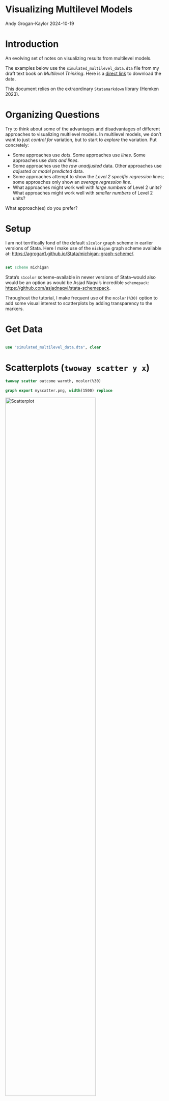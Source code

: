 # Visualizing Multilevel Models
Andy Grogan-Kaylor
2024-10-19

# Introduction

An evolving set of notes on visualizing results from multilevel models.

The examples below use the `simulated_multilevel_data.dta` file from my
draft text book on *Multilevel Thinking*. Here is a [direct
link](https://github.com/agrogan1/multilevel-multilingual/raw/main/simulated_multilevel_data.dta)
to download the data.

This document relies on the extraordinary `Statamarkdown` library
(Hemken 2023).

# Organizing Questions

Try to think about some of the advantages and disadvantages of different
approaches to visualizing multilevel models. In multilevel models, we
don’t want to just *control for* variation, but to start to *explore*
the variation. Put concretely:

- Some approaches use *dots*. Some approaches use *lines*. Some
  approaches use *dots and lines*.
- Some approaches use the *raw unadjusted* data. Other approaches use
  *adjusted or model predicted* data.
- Some approaches attempt to show the *Level 2 specific regression
  lines*; some approaches only show an *average regression line*.
- What approaches might work well with *large numbers* of Level 2 units?
  What approaches might work well with *smaller numbers* of Level 2
  units?

What approach(es) do you prefer?

# Setup

I am not terrifically fond of the default `s2color` graph scheme in
earlier versions of Stata. Here I make use of the `michigan` graph
scheme available at:
<https://agrogan1.github.io/Stata/michigan-graph-scheme/>.

``` stata

set scheme michigan
```

Stata’s `s1color` scheme–available in newer versions of Stata–would also
would be an option as would be Asjad Naqvi’s incredible `schemepack`:
<https://github.com/asjadnaqvi/stata-schemepack>.

Throughout the tutorial, I make frequent use of the `mcolor(%30)` option
to add some visual interest to scatterplots by adding transparency to
the markers.

# Get Data

``` stata

use "simulated_multilevel_data.dta", clear
```

# Scatterplots (`twoway scatter y x`)

``` stata
twoway scatter outcome warmth, mcolor(%30)
    
graph export myscatter.png, width(1500) replace
```

<img src="myscatter.png" style="width:75.0%" alt="Scatterplot" />

# Simple Linear Fit (`twoway lfit y x`)

``` stata
twoway lfit outcome warmth
    
graph export mylinear.png, width(1500) replace
```

<img src="mylinear.png" style="width:75.0%" alt="Linear Fit" />

# Linear Fit With Confidence Interval (`twoway lfitci y x`)

``` stata
twoway lfitci outcome warmth
    
graph export mylfitci.png, width(1500) replace
```

<img src="mylfitci.png" style="width:75.0%"
alt="Linear Fit With Confidence Interval" />

# Combine Scatterplot and Linear Fit (`twoway (scatter y x) (lfit y x)`)

``` stata
twoway (scatter outcome warmth, mcolor(%30)) (lfit outcome warmth)
    
graph export myscatterlinear.png, width(1500) replace
```

<img src="myscatterlinear.png" style="width:75.0%"
alt="Scatterplot and Linear Fit" />

# Spaghetti Plots (`spagplot y x, id(group)`)

``` stata
spagplot outcome warmth, id(country)
    
graph export myspaghetti.png, width(1500) replace
```

<img src="myspaghetti.png" style="width:75.0%" alt="Spaghetti Plot" />

# Small Multiples (`twoway y x, by(group)`)

*Small Multiples*, showing a separate graph for each group in the data,
are an increasingly popular data visualization technique. Below, I build
a small multiples graph using the `by` option in Stata. I use the
`aspect` option to adjust the *aspect ratio* of the graph for better
visual presentation.

``` stata
twoway (scatter outcome warmth, mcolor(%30)) ///
(lfit outcome warmth), ///
by(country) aspect(1)
    
graph export mysmallmultiples.png, width(1500) replace
```

<img src="mysmallmultiples.png" style="width:75.0%"
alt="Small Multiples" />

# Small Multiples With A Random Sample

At times, we may have *too many* Level 2 units to effectively display
them on a *spaghetti plot*, or using *small multiples*. If this is the
case, we may need to *randomly sample* **Level 2** units. This can be
difficult to accomplish as our standard `sample` command operates on
each row, or on Level 1 units.

We can accomplish random sampling at Level 2, with a little bit of code.

``` stata

set seed 3846 // random seed for reproducibility

gen randomid = runiform() // generate a random id variable
        
* by country (i.e. by Level 2 unit) replace the randomid 
* with the first randomid for that country (Level 2 unit)
* so that every person in that country has the same random id

bysort country: replace randomid = randomid[1] 
    
summarize randomid // descriptive statistics for random id

twoway (scatter outcome warmth, mcolor(%30)) /// scatterplot
(lfit outcome warmth) /// linear fit
if randomid < .5, /// only use a subset of randomids
by(country) aspect(1) // by country
    
quietly: graph export mysmallmultiples2.png, width(1500) replace
```

    (2,970 real changes made)

        Variable |        Obs        Mean    Std. dev.       Min        Max
    -------------+---------------------------------------------------------
        randomid |      3,000    .6174022    .2374704   .0733026   .9657055

<img src="mysmallmultiples2.png" style="width:75.0%"
alt="Small Multiples With A Random Sample Of Countries" />

# Multivariate (Predicted) Relationships

> A sometimes unacknowledged point is that graphs–unless we take steps
> to correct this–reflect *unadjusted*, or *bivariate* associations. We
> may sometimes wish to develop a graphs that reflect the *adjusted* or
> *predicted* estimates from our models.

## Using Predicted Values (`predict`)

`predict` generates a predicted value for *every observation in the
data*.

> In multilevel models, *prediction* is a complex question. Prediction
> may–or may not–incorporate the information from the random effects.
> The procedures below outline graphs that incorporate predictions using
> the random effects, by using the `predict ..., fitted` syntax.

### Estimate The Model

``` stata

mixed outcome warmth physical_punishment i.intervention || country: // estimate MLM
```

    Performing EM optimization ...

    Performing gradient-based optimization: 
    Iteration 0:  Log likelihood = -9628.1621  
    Iteration 1:  Log likelihood = -9628.1621  

    Computing standard errors ...

    Mixed-effects ML regression                          Number of obs    =  3,000
    Group variable: country                              Number of groups =     30
                                                         Obs per group:
                                                                      min =    100
                                                                      avg =  100.0
                                                                      max =    100
                                                         Wald chi2(3)     = 370.90
    Log likelihood = -9628.1621                          Prob > chi2      = 0.0000

    -------------------------------------------------------------------------------------
                outcome | Coefficient  Std. err.      z    P>|z|     [95% conf. interval]
    --------------------+----------------------------------------------------------------
                 warmth |   .8330937   .0574809    14.49   0.000     .7204332    .9457543
    physical_punishment |  -.9937819   .0798493   -12.45   0.000    -1.150284   -.8372801
         1.intervention |   .6406043   .2175496     2.94   0.003      .214215    1.066994
                  _cons |   51.65238   .4664841   110.73   0.000     50.73809    52.56668
    -------------------------------------------------------------------------------------

    ------------------------------------------------------------------------------
      Random-effects parameters  |   Estimate   Std. err.     [95% conf. interval]
    -----------------------------+------------------------------------------------
    country: Identity            |
                      var(_cons) |   3.371762   .9613269      1.928279    5.895816
    -----------------------------+------------------------------------------------
                   var(Residual) |    35.0675    .910002      33.32853    36.89721
    ------------------------------------------------------------------------------
    LR test vs. linear model: chibar2(01) = 204.14        Prob >= chibar2 = 0.0000

### Generate Predicted Values

``` stata
    
predict outcome_hat, fitted // predict yhat (`fitted` uses fixed AND random effects)
```

### Graph With `twoway` Syntax

``` stata
twoway (scatter outcome_hat warmth, mcolor(%30)) (lfit outcome_hat warmth)

graph export mypredictedvalues.png, width(1500) replace
    
twoway (lfit outcome_hat warmth)
    
graph export mypredictedvalues2.png, width(1500) replace
```

<img src="mypredictedvalues.png" style="width:75.0%"
alt="Predicted Values From predict" />

<img src="mypredictedvalues2.png" style="width:75.0%"
alt="Predicted Values From predict With Only Linear Fit" />

### Spaghetti Plot With Predicted Values

``` stata
spagplot outcome_hat warmth, id(country)
    
graph export myspaghetti2.png, width(1500) replace
```

<img src="myspaghetti2.png" style="width:75.0%"
alt="Spaghetti Plot With Predicted Values" />

## `margins` and `marginsplot`

In contrast to `predict`, which generates a predicted value for *every
observation in the data*, `margins` generates predicted values at
*specific values of certain variables*.

### Estimate The Model

``` stata

mixed outcome warmth physical_punishment i.intervention || country: // estimate MLM
```

    Performing EM optimization ...

    Performing gradient-based optimization: 
    Iteration 0:  Log likelihood = -9628.1621  
    Iteration 1:  Log likelihood = -9628.1621  

    Computing standard errors ...

    Mixed-effects ML regression                          Number of obs    =  3,000
    Group variable: country                              Number of groups =     30
                                                         Obs per group:
                                                                      min =    100
                                                                      avg =  100.0
                                                                      max =    100
                                                         Wald chi2(3)     = 370.90
    Log likelihood = -9628.1621                          Prob > chi2      = 0.0000

    -------------------------------------------------------------------------------------
                outcome | Coefficient  Std. err.      z    P>|z|     [95% conf. interval]
    --------------------+----------------------------------------------------------------
                 warmth |   .8330937   .0574809    14.49   0.000     .7204332    .9457543
    physical_punishment |  -.9937819   .0798493   -12.45   0.000    -1.150284   -.8372801
         1.intervention |   .6406043   .2175496     2.94   0.003      .214215    1.066994
                  _cons |   51.65238   .4664841   110.73   0.000     50.73809    52.56668
    -------------------------------------------------------------------------------------

    ------------------------------------------------------------------------------
      Random-effects parameters  |   Estimate   Std. err.     [95% conf. interval]
    -----------------------------+------------------------------------------------
    country: Identity            |
                      var(_cons) |   3.371762   .9613269      1.928279    5.895816
    -----------------------------+------------------------------------------------
                   var(Residual) |    35.0675    .910002      33.32853    36.89721
    ------------------------------------------------------------------------------
    LR test vs. linear model: chibar2(01) = 204.14        Prob >= chibar2 = 0.0000

### Generate Predicted Values *At Specified Values* With `margins`

``` stata

margins intervention, at(warmth = (1 2 3 4 5 6 7)) // predictive *margins*
```

    Predictive margins                                       Number of obs = 3,000

    Expression: Linear prediction, fixed portion, predict()
    1._at: warmth = 1
    2._at: warmth = 2
    3._at: warmth = 3
    4._at: warmth = 4
    5._at: warmth = 5
    6._at: warmth = 6
    7._at: warmth = 7

    ----------------------------------------------------------------------------------
                     |            Delta-method
                     |     Margin   std. err.      z    P>|z|     [95% conf. interval]
    -----------------+----------------------------------------------------------------
    _at#intervention |
                1 0  |   50.02222   .3966755   126.10   0.000     49.24475    50.79969
                1 1  |   50.66283   .3955286   128.09   0.000     49.88761    51.43805
                2 0  |   50.85532   .3788571   134.23   0.000     50.11277    51.59786
                2 1  |   51.49592   .3789096   135.91   0.000     50.75327    52.23857
                3 0  |   51.68841   .3692182   139.99   0.000     50.96476    52.41207
                3 1  |   52.32902    .370554   141.22   0.000     51.60274    53.05529
                4 0  |   52.52151   .3684014   142.57   0.000     51.79945    53.24356
                4 1  |   53.16211   .3710204   143.29   0.000     52.43492     53.8893
                5 0  |    53.3546    .376464   141.73   0.000     52.61674    54.09246
                5 1  |    53.9952   .3802764   141.99   0.000     53.24988    54.74053
                6 0  |   54.18769   .3928599   137.93   0.000      53.4177    54.95768
                6 1  |    54.8283   .3977088   137.86   0.000      54.0488    55.60779
                7 0  |   55.02079   .4166062   132.07   0.000     54.20425    55.83732
                7 1  |   55.66139   .4223062   131.80   0.000     54.83369     56.4891
    ----------------------------------------------------------------------------------

### Graph With `marginsplot`

``` stata
marginsplot // plot of predicted values
    
graph export mymarginsplot.png, width(1500) replace
```

<img src="mymarginsplot.png" style="width:75.0%"
alt="Predicted Values From margins and marginsplot" />

# Scatterplot With Linear Fit and Marginal Density Plots (`twoway ...`)

As another possibility, we may wish to show more of the variation, by
showing the variation in the *independent* variable and the *dependent*
variable along with a *scatterplot* and *linear fit*. This is a complex
graph and requires a little bit of manual programming in Stata.

> You could also investigate the user written program `binscatterhist`
> (`ssc install binscatterhist`) which produces a similar looking graph,
> and automates much of this work.

## Manually Generate The Densities To Plot Them Below (`kdensity ...`)

> We generate the density for *warmth* at only a few points (`n(8)`)
> since this variable has relatively few categories.

``` stata

kdensity warmth, generate(warmth_x warmth_d) n(8) // manually generate outcome densities

kdensity outcome, generate(outcome_y outcome_d) // manually generate outcome densities
```

## Rescale The Densities So They Plot Well

> You may have to experiment with the scaling and moving factors.

``` stata

replace warmth_d = 100 * warmth_d // rescale the density so it plots well

replace outcome_d = 5 * outcome_d - .5 // rescale AND MOVE the density so it plots well

label variable outcome_y "density: beneficial outcome" // relabel y variable
```

    (8 real changes made)

    (50 real changes made)

## Make The Graph (`twoway ...`)

> You may have to experiment with whether scatterplots or line plots
> work best for displaying the x and y densities.

``` stata
twoway (scatter outcome warmth, mcolor(%10)) /// scatterplot w some transparency
(lfit outcome warmth) /// linear fit
(line warmth_d warmth_x) /// line plot of x density 
(line outcome_y outcome_d), /// line plot of y density (note flipped order)
title("Outcome by Warmth") /// title
ytitle("beneficial outcome") /// manual ytitle
xtitle("parental warmth") /// manual xtitle
legend(position(6) rows(2) ) /// legend at bottom; 2 rows
xlabel(0 1 2 3 4 5 6 7) /// manual x labels
name(mynewscatter, replace)

graph export mynewscatter.png, width(1500) replace
```

<img src="mynewscatter.png" style="width:75.0%"
alt="Scatterplot and Linear Fit With Marginal Density Plots" />

# References

<div id="refs" class="references csl-bib-body hanging-indent"
entry-spacing="0">

<div id="ref-Hemken2023" class="csl-entry">

Hemken, Doug. 2023. *Statamarkdown: ’Stata’ Markdown*.
<https://CRAN.R-project.org/package=Statamarkdown>.

</div>

</div>
